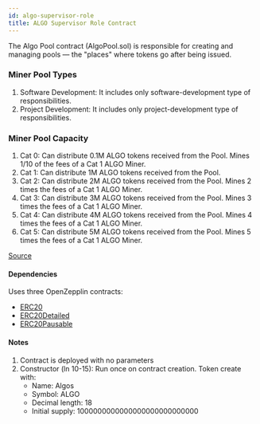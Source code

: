 ```yaml
---
id: algo-supervisor-role
title: ALGO Supervisor Role Contract
---
```


The Algo Pool contract (AlgoPool.sol) is responsible for creating and managing pools — the "places" where tokens go after being issued.

### Miner Pool Types
1. Software Development: It includes only software-development type of responsibilities.  
2. Project Development: It includes only project-development type of responsibilities.

### Miner Pool Capacity

1. Cat 0: Can distribute 0.1M ALGO tokens received from the Pool. Mines 1/10 of the fees of a Cat 1 ALGO Miner.
2. Cat 1: Can distribute 1M ALGO tokens received from the Pool.
3. Cat 2: Can distribute 2M ALGO tokens received from the Pool. Mines 2 times the fees of a Cat 1 ALGO Miner.
4. Cat 3: Can distribute 3M ALGO tokens received from the Pool. Mines 3 times the fees of a Cat 1 ALGO Miner.
5. Cat 4: Can distribute 4M ALGO tokens received from the Pool. Mines 4 times the fees of a Cat 1 ALGO Miner.
6. Cat 5: Can distribute 5M ALGO tokens received from the Pool. Mines 5 times the fees of a Cat 1 ALGO Miner.

[Source](https://github.com/Superalgos/ALGOToken/blob/master/labs/algo-erc20-token/src/AdvancedAlgos.AlgoToken.AlgoErc20Token/SmartContracts/src/AlgoTokenV1.sol)

#### Dependencies
Uses three OpenZepplin contracts:

- [ERC20](https://openzeppelin.org/api/docs/token_ERC20_ERC20.html)
- [ERC20Detailed](https://openzeppelin.org/api/docs/token_ERC20_ERC20Detailed.html)
- [ERC20Pausable](https://openzeppelin.org/api/docs/token_ERC20_ERC20Pausable.html)

#### Notes

1. Contract is deployed with no parameters
2. Constructor (ln 10-15): Run once on contract creation. Token create with:
	- Name: Algos
	- Symbol: ALGO
	- Decimal length: 18
	- Initial supply: 1000000000000000000000000000
